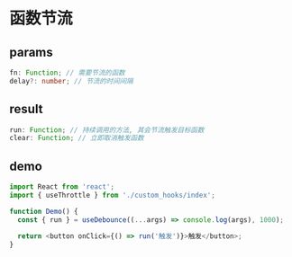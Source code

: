 # 函数节流

## params

```ts
fn: Function; // 需要节流的函数
delay?: number; // 节流的时间间隔
```

## result

```ts
run: Function; // 持续调用的方法, 其会节流触发目标函数
clear: Function; // 立即取消触发函数
```

## demo

```js
import React from 'react';
import { useThrottle } from './custom_hooks/index';

function Demo() {
  const { run } = useDebounce((...args) => console.log(args), 1000);

  return <button onClick={() => run('触发')}>触发</button>;
}
```
